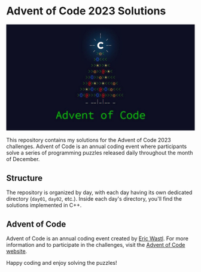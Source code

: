 # Advent of Code 2023 Solutions

![Advent of Code Logo](img/advent_of_code.jpeg)

This repository contains my solutions for the Advent of Code 2023 challenges. Advent of Code is an annual coding event where participants solve a series of programming puzzles released daily throughout the month of December.

## Structure

The repository is organized by day, with each day having its own dedicated directory (`day01`, `day02`, etc.). Inside each day's directory, you'll find the solutions implemented in C++.

## Advent of Code

Advent of Code is an annual coding event created by [Eric Wastl](http://was.tl/). For more information and to participate in the challenges, visit the [Advent of Code website](https://adventofcode.com/).

Happy coding and enjoy solving the puzzles!
